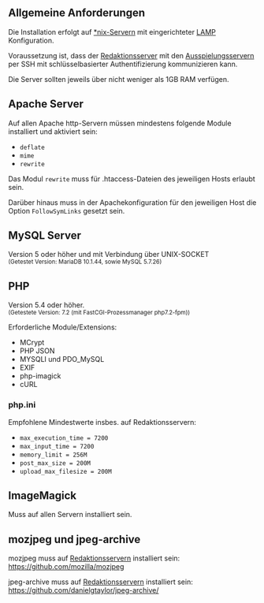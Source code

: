 ## Allgemeine Anforderungen

Die Installation erfolgt auf [*nix-Servern] mit eingerichteter [LAMP] Konfiguration.

Voraussetzung ist, dass der [Redaktionsserver] mit den [Ausspielungsservern] per SSH mit schlüsselbasierter Authentifizierung kommunizieren kann.

Die Server sollten jeweils über nicht weniger als 1GB RAM verfügen.


## Apache Server
Auf allen Apache http-Servern müssen mindestens folgende Module installiert und aktiviert sein:

- `deflate`
- `mime`
- `rewrite`

Das Modul `rewrite` muss für .htaccess-Dateien des jeweiligen Hosts erlaubt sein.

Darüber hinaus muss in der Apachekonfiguration für den jeweiligen Host die Option `FollowSymLinks` gesetzt sein.

## MySQL Server
Version 5 oder höher und mit Verbindung über UNIX-SOCKET  
<small>(Getestet Version: MariaDB 10.1.44, sowie MySQL 5.7.26)</small>

## PHP
Version 5.4 oder höher.  
<small>(Getestete Version: 7.2 (mit FastCGI-Prozessmanager php7.2-fpm))</small>

Erforderliche Module/Extensions:

- MCrypt
- PHP JSON
- MYSQLI und PDO_MySQL
- EXIF
- php-imagick
- cURL

### php.ini

Empfohlene Mindestwerte insbes. auf Redaktionsservern:

- `max_execution_time = 7200`
- `max_input_time = 7200`
- `memory_limit = 256M`
- `post_max_size = 200M`
- `upload_max_filesize = 200M`

## ImageMagick

Muss auf allen Servern installiert sein.

## mozjpeg und jpeg-archive

mozjpeg muss auf [Redaktionsservern][Redaktionsserver] installiert sein:  
https://github.com/mozilla/mozjpeg

jpeg-archive muss auf [Redaktionsservern][Redaktionsserver] installiert sein:  
https://github.com/danielgtaylor/jpeg-archive/


[*nix-Servern]:https://en.wikipedia.org/wiki/Unix-like
[LAMP]:https://de.wikipedia.org/wiki/LAMP_%28Softwarepaket%29
[Redaktionsserver]:index.html#redaktionsserver
[Ausspielungsservern]:index.html#ausspielungsserver